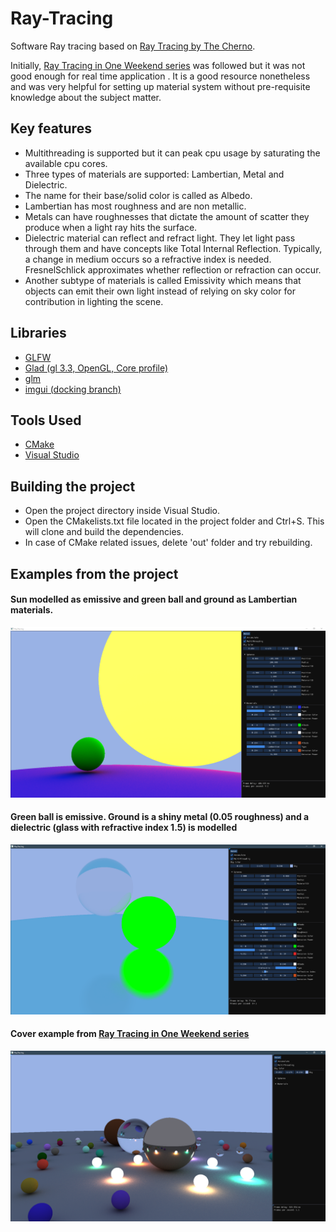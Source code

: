 # Ray-Tracing
Software Ray tracing based on [Ray Tracing by The Cherno](https://www.youtube.com/playlist?list=PLlrATfBNZ98edc5GshdBtREv5asFW3yXl).

Initially, [Ray Tracing in One Weekend series](https://raytracing.github.io/) was followed but it was not good enough for real time application . It is a good resource nonetheless and was very helpful for setting up material system without pre-requisite knowledge about the subject matter.

## Key features
- Multithreading is supported but it can peak cpu usage by saturating the available cpu cores.
- Three types of materials are supported: Lambertian, Metal and Dielectric.
- The name for their base/solid color is called as Albedo.
- Lambertian has most roughness and are non metallic.
- Metals can have roughnesses that dictate the amount of scatter they produce when a light ray hits the surface.
- Dielectric material can reflect and refract light. They let light pass through them and have concepts like Total Internal Reflection. Typically, a change in medium occurs so a refractive index is needed. FresnelSchlick approximates whether reflection or refraction can occur.
- Another subtype of materials is called Emissivity which means that objects can emit their own light instead of relying on sky color for contribution in lighting the scene.

## Libraries
- [GLFW](https://github.com/glfw/glfw)
- [Glad (gl 3.3, OpenGL, Core profile)](https://glad.dav1d.de/)
- [glm](https://github.com/g-truc/glm)
- [imgui (docking branch)](https://github.com/ocornut/imgui/tree/docking)

## Tools Used
- [CMake](https://cmake.org/)
- [Visual Studio](https://visualstudio.microsoft.com/)

## Building the project
- Open the project directory inside Visual Studio.
- Open the CMakelists.txt file located in the project folder and Ctrl+S. This will clone and build the dependencies.
- In case of CMake related issues, delete 'out' folder and try rebuilding.

## Examples from the project
#### Sun modelled as emissive and green ball and ground as Lambertian materials.
![I1](https://raw.githubusercontent.com/HaKai-2062/Ray-Tracing/main/res/git/Emissive_Lambert.png)

#### Green ball is emissive. Ground is a shiny metal (0.05 roughness) and a dielectric (glass with refractive index 1.5) is modelled
![I2](https://raw.githubusercontent.com/HaKai-2062/Ray-Tracing/main/res/git/Emissive_Metal_Dielectric.png)

#### Cover example from [Ray Tracing in One Weekend series](https://raytracing.github.io/)
![I3](https://raw.githubusercontent.com/HaKai-2062/Ray-Tracing/main/res/git/RTIW.png)
